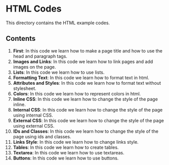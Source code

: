 # HTML Codes

This directory contains the HTML example codes.

## Contents

1. **First**: In this code we learn how to make a page title and how to use the head and paragraph tags.
2. **Images and Links**: In this code we learn how to link pages and add images on the page.
3. **Lists**: In this code we learn how to use lists.
4. **Formatting Text**: In this code we learn how to format text in html.
5. **Attributes and Styles**: In this code we learn how to format text without stylesheet.
6. **Colors**: In this code we learn how to represent colors in html.
7. **Inline CSS**: In this code we learn how to change the style of the page inline.
8. **Internal CSS**: In this code we learn how to change the style of the page using internal CSS.
9. **External CSS**: In this code we learn how to change the style of the page using external CSS.
10. **IDs and Classes**: In this code we learn how to change the style of the page using ids and classes.
11. **Links Style**: In this code we learn how to change links style.
12. **Tables**: In this code we learn how to create tables.
13. **Textarea**: In this code we learn how to use textareas.
14. **Buttons**: In this code we learn how to use buttons.